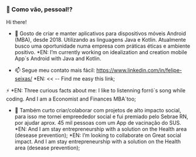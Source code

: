 ###  👋 Como vão, pessoal!?
Hi there!

- 🔭 Gosto de criar e manter aplicativos para dispositivos móveis Android (MBA), desde 2018. Utilizando as linguagens Java e Kotlin.
Atualmente busco uma oportunidade numa empresa com práticas éticas e ambiente positivo. *EN: I’m currently working on idealization and creation mobile App´s Android with Java and Kotlin. 

- 📫 Segue meu contato mais fácil: https://www.linkedin.com/in/felipe-seixas/ *EN: << -- Find me easy this link;

⚡ *EN: Three curious facts about me: I like to listenning forró´s song while coding. And I am a Economist and Finances MBA´too;

- 👯 Também curto criar/colaborar com projetos de alto impacto social, para isso me tornei empreededor social e fui premiado pelo Sebrae RN, por ajudar aprox. 45 mil pessoas com um App de vacinação do SUS. *EN: And I am stay entrepreneurship with a solution on the Health area (desease prevention);
*EN: I’m looking to collaborate on Great social impact. And I am stay entrepreneurship with a solution on the Health area (desease prevention);
